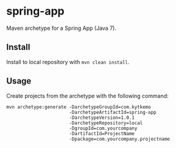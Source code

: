 # spring-app

Maven archetype for a Spring App (Java 7).

## Install

Install to local repository with `mvn clean install`.

## Usage

Create projects from the archetype with the following command:

```
mvn archetype:generate -DarchetypeGroupId=com.kytkemo
                       -DarchetypeArtifactId=spring-app
                       -DarchetypeVersion=1.0.1
                       -DarchetypeRepository=local
                       -DgroupId=com.yourcompany 
                       -DartifactId=ProjectName
                       -Dpackage=com.yourcompany.projectname
```
